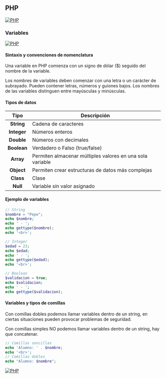 ## PHP
[![PHP](https://img.shields.io/badge/PHP-787CB5?style=for-the-badge&logo=php&logoColor=white&labelColor=101010)](https://github.com/Alberto-mt/PHP/blob/main/PHP/Apuntes/index.md)

### Variables
[![PHP](https://img.shields.io/badge/Variables-447ac0?style=for-the-badge&logo=php&logoColor=white&labelColor=101010)](https://github.com/Alberto-mt/PHP/blob/main/PHP/Apuntes/categories/Variables.md)

#### Sintaxis y convenciones de nomenclatura
Una variable en PHP comienza con un signo de dólar ($) seguido del nombre de la variable.

Los nombres de variables deben comenzar con una letra o un carácter de subrayado. Pueden contener letras, números y guiones bajos. Los nombres de las variables distinguen entre mayúsculas y minúsculas.

#### Tipos de datos
| Tipo  | Descripción  |
|:-:|---|
| **String**  | Cadena de caracteres  |
| **Integer**  | Números enteros  |
| **Double**  | Números con decimales  |
| **Boolean**  | Verdadero o Falso (true/false)  |
| **Array**  | Permiten almacenar múltiples valores en una sola variable  |
| **Object**  | Permiten crear estructuras de datos más complejas  |
| **Class**  | Clase  |
| **Null**  | Variable sín valor asignado  |

#### Ejemplo de variables
```php
// String
$nombre = "Pepe";
echo $nombre;
echo ' - ';
echo gettype($nombre);
echo '<br>';

// Integer
$edad = 23;
echo $edad;
echo ' - ';
echo gettype($edad);
echo '<br>';

// Boolean
$validacion = true;
echo $validacion;
echo ' - ';
echo gettype($validacion);
```

#### Variables y tipos de comillas
Con comillas dobles podemos llamar variables dentro de un string, en ciertas situaciones pueden provocar problemas de seguridad.

Con comillas simples NO podemos llamar variables dentro de un string, hay que concatenar.
```php
// Comillas sencillas
echo 'Alumno: ' . $nombre;
echo '<br>';
// Comillas dobles
echo "Alumno: $nombre";
```

[![PHP](https://img.shields.io/badge/Variables-447ac0?style=for-the-badge&label=&#9650;&logoColor=white&labelColor=101010)](https://github.com/Alberto-mt/PHP/blob/main/PHP/Apuntes/categories/Variables.md)
